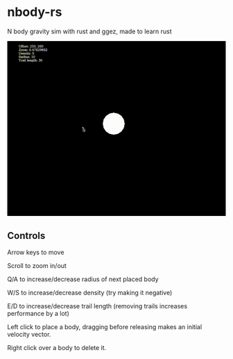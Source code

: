 # nbody-rs
N body gravity sim with rust and ggez, made to learn rust

![](preview.gif)


## Controls

Arrow keys to move

Scroll to zoom in/out

Q/A to increase/decrease radius of next placed body

W/S to increase/decrease density (try making it negative)

E/D to increase/decrease trail length (removing trails increases performance by a lot)

Left click to place a body, dragging before releasing makes an initial velocity vector.

Right click over a body to delete it.
